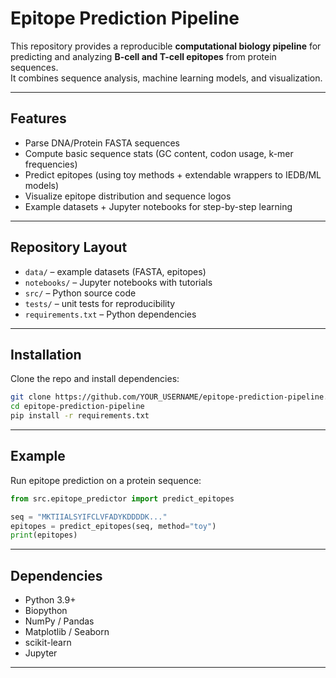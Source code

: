 # Epitope Prediction Pipeline

This repository provides a reproducible **computational biology pipeline** for 
predicting and analyzing **B-cell and T-cell epitopes** from protein sequences.  
It combines sequence analysis, machine learning models, and visualization.

---

## Features
- Parse DNA/Protein FASTA sequences
- Compute basic sequence stats (GC content, codon usage, k-mer frequencies)
- Predict epitopes (using toy methods + extendable wrappers to IEDB/ML models)
- Visualize epitope distribution and sequence logos
- Example datasets + Jupyter notebooks for step-by-step learning

---

## Repository Layout
- `data/` – example datasets (FASTA, epitopes)
- `notebooks/` – Jupyter notebooks with tutorials
- `src/` – Python source code
- `tests/` – unit tests for reproducibility
- `requirements.txt` – Python dependencies

---

## Installation
Clone the repo and install dependencies:

```bash
git clone https://github.com/YOUR_USERNAME/epitope-prediction-pipeline.git
cd epitope-prediction-pipeline
pip install -r requirements.txt
```

---

## Example 
Run epitope prediction on a protein sequence:

```python
from src.epitope_predictor import predict_epitopes

seq = "MKTIIALSYIFCLVFADYKDDDDK..."
epitopes = predict_epitopes(seq, method="toy")
print(epitopes)
```

---

## Dependencies
- Python 3.9+
- Biopython
- NumPy / Pandas
- Matplotlib / Seaborn
- scikit-learn
- Jupyter

---


